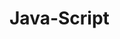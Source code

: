 # Java-Script
<!DOCTYPE html>
<head>
<title>Java Script</titke>
</head>
<body>
<form autocomplete="off"></form>
<label for="e-mail"> Your e-mail address</label>
<input name="Email" type="text" required>
<input type="submit" value="Submit"/>
<input id="mysearch" name="searchitem" type="search"/>
<input id="car" type="text" list="colors"/>
<datalist id="colors">
<option value="Red">
<option value="Yellow">
<option value="Green">
</datalist><br/>
<input id="email" name="email" type="email" placeholder="example.com"/>
<br/>
<input id="url" name="url" type="url" placeholder="example.com"/>
<br/>
<input id="tel" name="tel" type="tel" placeholder="555.555.1211"/>
 </body>
</html>
